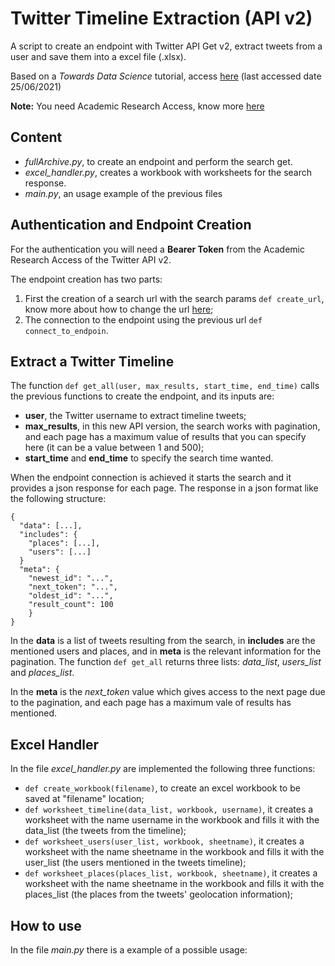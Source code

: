 # Twitter Timeline Extraction (API v2)
A script to create an endpoint with Twitter API Get v2, extract tweets from a user and save them into a excel file (.xlsx). 

Based on a *Towards Data Science* tutorial, access [here](https://towardsdatascience.com/an-extensive-guide-to-collecting-tweets-from-twitter-api-v2-for-academic-research-using-python-3-518fcb71df2a) (last accessed date 25/06/2021)

**Note:** You need Academic Research Access, know more [here](https://developer.twitter.com/en/products/twitter-api/academic-research)

## Content
- *fullArchive.py*, to create an endpoint and perform the search get.
- *excel_handler.py*, creates a workbook with worksheets for the search response.
- *main.py*, an usage example of the previous files 

## Authentication and Endpoint Creation
For the authentication you will need a **Bearer Token** from the Academic Research Access of the Twitter API v2.

The endpoint creation has two parts:
1. First the creation of a search url with the search params ```def create_url```, know more about how to change the url [here](https://developer.twitter.com/en/docs/twitter-api/tweets/search/quick-start/recent-search);
2. The connection to the endpoint using the previous url ```def connect_to_endpoin```.

## Extract a Twitter Timeline
The function ```def get_all(user, max_results, start_time, end_time)``` calls the previous functions to create the endpoint, and its inputs are:
- **user**, the Twitter username to extract timeline tweets;
- **max_results**, in this new API version, the search works with pagination, and each page has a maximum value of results that you can specify here (it can be a value between 1 and 500);
- **start_time** and **end_time** to specify the search time wanted.

When the endpoint connection is achieved it starts the search and it provides a json response for each page. The response in a json format like the following structure:
```
{ 
  "data": [...],
  "includes": {
    "places": [...],
    "users": [...]
  }
  "meta": {
    "newest_id": "...",
    "next_token": "...",
    "oldest_id": "...",
    "result_count": 100
    }
}
```
In the **data** is a list of tweets resulting from the search, in **includes** are the mentioned users and places, and in **meta** is the relevant information for the pagination. The function ```def get_all``` returns three lists: *data_list*, *users_list* and *places_list*. 

In the **meta** is the *next_token* value which gives access to the next page due to the pagination, and each page has a maximum vale of results has mentioned. 

## Excel Handler
In the file *excel_handler.py* are implemented the following three functions:
- ```def create_workbook(filename)```, to create an excel workbook to be saved at "filename" location;
- ```def worksheet_timeline(data_list, workbook, username)```, it creates a worksheet with the name username in the workbook and fills it with the data_list (the tweets from the timeline);
- ```def worksheet_users(user_list, workbook, sheetname)```, it creates a worksheet with the name sheetname in the workbook and fills it with the user_list (the users mentioned in the tweets timeline);
- ```def worksheet_places(places_list, workbook, sheetname)```, it creates a worksheet with the name sheetname in the workbook and fills it with the places_list (the places from the tweets' geolocation information);

## How to use
In the file *main.py* there is a example of a possible usage:
